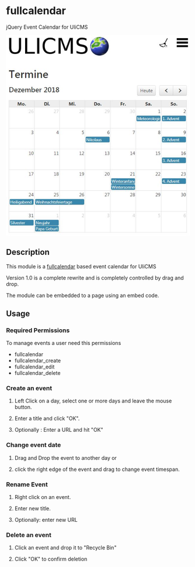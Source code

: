 # fullcalendar
jQuery Event Calendar for UliCMS

![Screenshot of fullcalender for UliCMS](https://raw.githubusercontent.com/derUli/ulicms-fullcalendar/master/screenshot.jpg)


## Description

This module is a [fullcalendar](https://fullcalendar.io/) based event calendar for UliCMS

Version 1.0 is a complete rewrite and is completely controlled by drag and drop.

The module can be embedded to a page using an embed code.

## Usage

### Required Permissions

To manage events a user need this permissions

* fullcalendar
* fullcalendar_create
* fullcalendar_edit
* fullcalendar_delete

### Create an event

1. Left Click on a day, select one or more days and leave the mouse button.

2. Enter a title and click "OK".

3. Optionally : Enter a URL and hit "OK"

### Change event date

1. Drag and Drop the event to another day or

2. click the right edge of the event and drag
to change event timespan.

### Rename Event

1. Right click on an event.

2. Enter new title.

3. Optionally: enter new URL

### Delete an event

1. Click an event and drop it to "Recycle Bin"

2. Click "OK" to confirm deletion